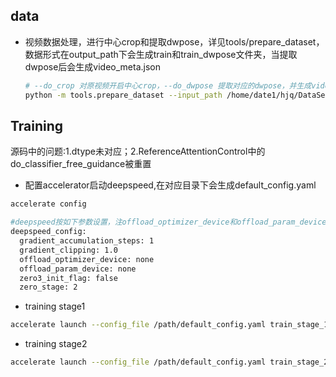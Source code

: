 ## data
- 视频数据处理，进行中心crop和提取dwpose，详见tools/prepare_dataset，数据形式在output_path下会生成train和train_dwpose文件夹，当提取dwpose后会生成video_meta.json
    ```bash
    # --do_crop 对原视频开启中心crop，--do_dwpose 提取对应的dwpose，并生成video_meta.json用于训练索引
    python -m tools.prepare_dataset --input_path /home/date1/hjq/DataSets/video_dataset/Self_dataset/full_body --output_path /home/date1/hjq/DataSets/video_dataset/Self_dataset --dst_w 512 --dst_h 768 --do_crop --do_dwpose
    ```
## Training
源码中的问题:1.dtype未对应；2.ReferenceAttentionControl中的do_classifier_free_guidance被重置
- 配置accelerator启动deepspeed,在对应目录下会生成default_config.yaml
```bash
accelerate config

#deepspeed按如下参数设置，注offload_optimizer_device和offload_param_device要设为none，选cpu可能会报错
deepspeed_config:
  gradient_accumulation_steps: 1
  gradient_clipping: 1.0
  offload_optimizer_device: none
  offload_param_device: none
  zero3_init_flag: false
  zero_stage: 2
```

- training stage1
```bash
accelerate launch --config_file /path/default_config.yaml train_stage_1.py
```

- training stage2
```bash
accelerate launch --config_file /path/default_config.yaml train_stage_2.py
```